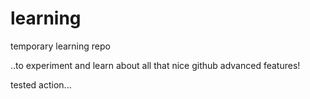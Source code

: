 # learning
temporary learning repo

..to experiment and learn about all that nice github advanced features!

tested action...
